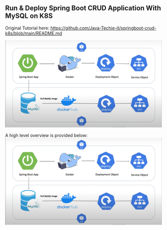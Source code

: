## Run & Deploy Spring Boot CRUD Application With MySQL on K8S

Original Tutorial here: https://github.com/Java-Techie-jt/springboot-crud-k8s/blob/main/README.md

![img_1.png](images/img_1.png)


A high level overview is provided below:
![img_2.png](images/img_2.png)


